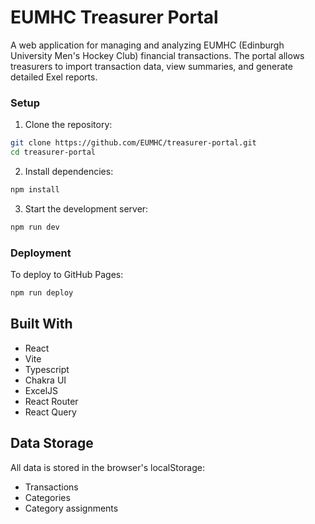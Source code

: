 # EUMHC Treasurer Portal

A web application for managing and analyzing EUMHC (Edinburgh University Men's Hockey Club) financial transactions. The portal allows treasurers to import transaction data, view summaries, and generate detailed Exel reports. 

### Setup
1. Clone the repository:
```bash
git clone https://github.com/EUMHC/treasurer-portal.git
cd treasurer-portal
```

2. Install dependencies:
```bash
npm install
```

3. Start the development server:
```bash
npm run dev
```

### Deployment
To deploy to GitHub Pages:
```bash
npm run deploy
```

## Built With
- React
- Vite
- Typescript
- Chakra UI
- ExcelJS
- React Router
- React Query


## Data Storage

All data is stored in the browser's localStorage:
- Transactions
- Categories
- Category assignments

